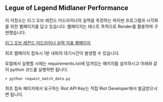 ## Legue of Legend Midlaner Performance

이 저장소는 리그 오브 레전드 미드라이너의 실력을 측정하는 파이썬 프로그램과 시각화를 위한 웹페이지를 담고 있습니다. 웹페이지는 테스트 목적으로 Render를 활용하여 구현했습니다.

[리그 오브 레전드 미드라이너 실력 지표 웹페이지](https://lol-middle-laner-performance-metric.onrender.com/)

최초 웹페이지 접속시 1분 내외의 대기시간이 발생할 수 있습니다.

로컬에서 실행할 시에는 requirements.txt에 담겨있는 패키지를 설치하시고 아래와 같이 python 코드를 실행하면 됩니다.

```
> python request_match_data.py
```

최초 접속 페이지에서 요구하는 Riot API Key는 직접 Riot Developer에서 발급받으시면 됩니다.
